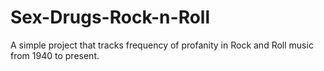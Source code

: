 # Sex-Drugs-Rock-n-Roll
A simple project that tracks frequency of profanity in Rock and Roll music from 1940 to present.
